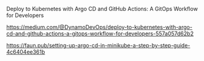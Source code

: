 Deploy to Kubernetes with Argo CD and GitHub Actions: A GitOps Workflow for Developers

https://medium.com/@DynamoDevOps/deploy-to-kubernetes-with-argo-cd-and-github-actions-a-gitops-workflow-for-developers-557a057d62b2

https://faun.pub/setting-up-argo-cd-in-minikube-a-step-by-step-guide-4c6404ee361b